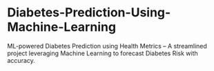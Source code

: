 # Diabetes-Prediction-Using-Machine-Learning
ML-powered Diabetes Prediction using Health Metrics – A streamlined project leveraging Machine Learning to forecast Diabetes Risk with accuracy.
